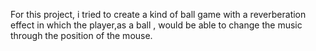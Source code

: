 For this project, i tried to create a kind of ball game with a reverberation effect  in which the player,as a ball , would be able to change the music through the position of the mouse.
